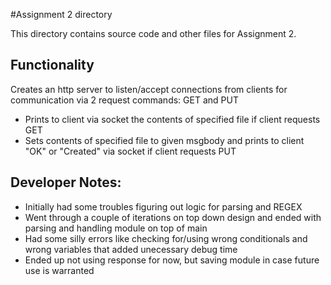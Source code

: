 #Assignment 2 directory

This directory contains source code and other files for Assignment 2.

## Functionality
Creates an http server to listen/accept connections from clients for communication via 2 request commands: GET and PUT
- Prints to client via socket the contents of specified file if client requests GET
- Sets contents of specified file to given msgbody and prints to client "OK" or "Created" via socket if client requests PUT

## Developer Notes:
- Initially had some troubles figuring out logic for parsing and REGEX
- Went through a couple of iterations on top down design and ended with parsing and handling module on top of main
- Had some silly errors like checking for/using wrong conditionals and wrong variables that added unecessary debug time
- Ended up not using response for now, but saving module in case future use is warranted

